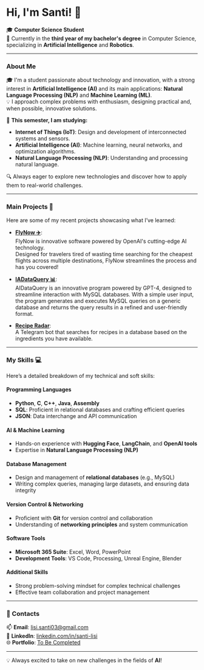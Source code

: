 # Hi, I'm Santi! 👋

🎓 **Computer Science Student**  
📍 Currently in the **third year of my bachelor's degree** in Computer Science, specializing in **Artificial Intelligence** and **Robotics**.

---

### About Me  
🎓 I'm a student passionate about technology and innovation, with a strong interest in **Artificial Intelligence (AI)** and its main applications: **Natural Language Processing (NLP)** and **Machine Learning (ML)**.  
💡 I approach complex problems with enthusiasm, designing practical and, when possible, innovative solutions.

🌱 **This semester, I am studying:**  
- **Internet of Things (IoT)**: Design and development of interconnected systems and sensors.  
- **Artificial Intelligence (AI)**: Machine learning, neural networks, and optimization algorithms.  
- **Natural Language Processing (NLP)**: Understanding and processing natural language.  

🔍 Always eager to explore new technologies and discover how to apply them to real-world challenges.

---

### Main Projects 🚀  
Here are some of my recent projects showcasing what I’ve learned:  
- **[FlyNow ✈️](https://github.com/Erewhon-proj/Hackatania-FlyNow)**:  
  FlyNow is innovative software powered by OpenAI's cutting-edge AI technology.  
  Designed for travelers tired of wasting time searching for the cheapest flights across multiple destinations, FlyNow streamlines the process and has you covered!  

- **[IADataQuery 📊](https://github.com/saintslisi/AIDataQuery)**:  
  AIDataQuery is an innovative program powered by GPT-4, designed to streamline interaction with MySQL databases. With a simple user input, the program generates and executes MySQL queries on a generic database and returns the query results in a refined and user-friendly format.

- **[Recipe Radar](#)**:  
  A Telegram bot that searches for recipes in a database based on the ingredients you have available.

---
### My Skills 💻  
Here’s a detailed breakdown of my technical and soft skills:  

#### **Programming Languages**  
- **Python**, **C**, **C++**, **Java**, **Assembly**  
- **SQL**: Proficient in relational databases and crafting efficient queries  
- **JSON**: Data interchange and API communication  

#### **AI & Machine Learning**  
- Hands-on experience with **Hugging Face**, **LangChain**, and **OpenAI tools**  
- Expertise in **Natural Language Processing (NLP)**

#### **Database Management**  
- Design and management of **relational databases** (e.g., MySQL)  
- Writing complex queries, managing large datasets, and ensuring data integrity  

#### **Version Control & Networking**  
- Proficient with **Git** for version control and collaboration  
- Understanding of **networking principles** and system communication  

#### **Software Tools**  
- **Microsoft 365 Suite**: Excel, Word, PowerPoint  
- **Development Tools**: VS Code, Processing, Unreal Engine, Blender

#### **Additional Skills**  
- Strong problem-solving mindset for complex technical challenges  
- Effective team collaboration and project management  

---

### 🔗 Contacts  
📫 **Email**: [lisi.santi03@gmail.com](mailto:lisi.santi03@gmail.com)  
🔗 **LinkedIn**: [linkedin.com/in/santi-lisi](https://www.linkedin.com/in/santi-lisi-956455252)  
🌐 **Portfolio**: [To Be Completed](#)

---

💡 Always excited to take on new challenges in the fields of **AI**!
